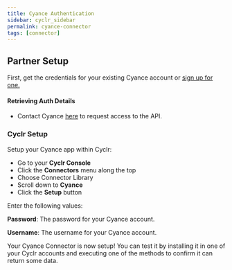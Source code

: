 ```yaml
---
title: Cyance Authentication
sidebar: cyclr_sidebar
permalink: cyance-connector
tags: [connector]
---
```


## Partner Setup

First, get the credentials for your existing Cyance account or [sign up for one.](https://cyance.com/book-a-demo/)

#### Retrieving Auth Details

*   Contact Cyance [here](customerservices@cyance.com) to request access to the API.

### Cyclr Setup

Setup your Cyance app within Cyclr:

*   Go to your **Cyclr Console**
*   Click the **Connectors** menu along the top
*   Choose Connector Library
*   Scroll down to **Cyance**
*   Click the **Setup** button

Enter the following values:

**Password**:  The password for your Cyance account.

**Username**:  The username for your Cyance account.


Your Cyance Connector is now setup! You can test it by installing it in one of your Cyclr accounts and executing one of the methods to confirm it can return some data.
